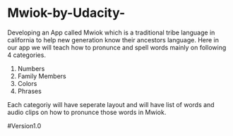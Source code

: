 # Mwiok-by-Udacity-
 Developing an App called Mwiok which is a traditional tribe language in california to help new generation know their ancestors language.
 Here in our app we will teach how to pronunce and spell words mainly on following 4 categories.
 
 1. Numbers
 2. Family Members
 3. Colors
 4. Phrases
 
 Each categoriy will have seperate layout and will have list of words and audio clips on how to pronunce those words in Mwiok.
 
 #Version1.0
